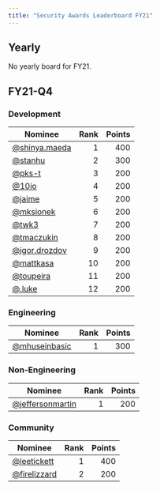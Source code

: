 ```yaml
---
title: "Security Awards Leaderboard FY21"
---
```


<!-- This page is [auto-generated and updated every Mondays](../security-awards-program.html#process). -->

## Yearly

No yearly board for FY21.

## FY21-Q4

### Development

| Nominee | Rank | Points |
| ------- | ----:| ------:|
| [@shinya.maeda](https://gitlab.com/shinya.maeda) | 1 | 400 |
| [@stanhu](https://gitlab.com/stanhu) | 2 | 300 |
| [@pks-t](https://gitlab.com/pks-t) | 3 | 200 |
| [@10io](https://gitlab.com/10io) | 4 | 200 |
| [@jaime](https://gitlab.com/jaime) | 5 | 200 |
| [@mksionek](https://gitlab.com/mksionek) | 6 | 200 |
| [@twk3](https://gitlab.com/twk3) | 7 | 200 |
| [@tmaczukin](https://gitlab.com/tmaczukin) | 8 | 200 |
| [@igor.drozdov](https://gitlab.com/igor.drozdov) | 9 | 200 |
| [@mattkasa](https://gitlab.com/mattkasa) | 10 | 200 |
| [@toupeira](https://gitlab.com/toupeira) | 11 | 200 |
| [@.luke](https://gitlab.com/.luke) | 12 | 200 |

### Engineering

| Nominee | Rank | Points |
| ------- | ----:| ------:|
| [@mhuseinbasic](https://gitlab.com/mhuseinbasic) | 1 | 300 |

### Non-Engineering

| Nominee | Rank | Points |
| ------- | ----:| ------:|
| [@jeffersonmartin](https://gitlab.com/jeffersonmartin) | 1 | 200 |

### Community

| Nominee | Rank | Points |
| ------- | ----:| ------:|
| [@leetickett](https://gitlab.com/leetickett) | 1 | 400 |
| [@firelizzard](https://gitlab.com/firelizzard) | 2 | 200 |


